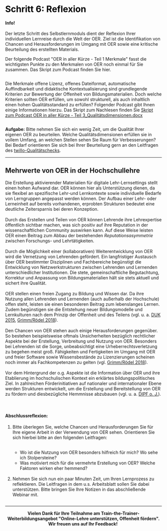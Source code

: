 <h1 style="color:#000000">Schritt 6: Reflexion</h1>
<link rel="stylesheet" href="https://cdnjs.cloudflare.com/ajax/libs/font-awesome/4.7.0/css/font-awesome.min.css">

<div class="infobox">
  <p><i class="fa fa-info-circle" style="color:blue"></i>  <b>Info!</b>
    <br><br>
    Der letzte Schritt des Selbstlernmoduls dient der Reflexion Ihrer individuellen Lernreise durch die Welt der OER. Ziel ist die Identifikation von Chancen und Herausforderungen im Umgang mit OER sowie eine kritische Beurteilung des erstellten Materials.
  </p>
</div>

Der folgende Podcast "OER in aller Kürze - Teil 1 Merkmale" fasst die wichtigsten Punkte zu den Merkmalen von OER noch einmal für Sie zusammen. Das Skript zum Podcast finden Sie hier.

<img>

Die Merkmale offene Lizenz, offenes Dateiformat, automatische Auffindbarkeit und didaktische Kontextualisierung sind grundlegende Kriterien zur Bewertung der Offenheit von Bildungsmaterialien. Doch welche Kriterien sollten OER erfüllen, um sowohl strukturell, als auch inhaltlich einen hohen Qualitätsstandard zu erfüllen? Folgender Podcast gibt Ihnen einige Informationen hierzu. Das Skript zum Nachlesen finden Sie <a aria-describedby="Skript zum Podcast OER in aller Kürze - Teil 3 herunterladen" href="https://wiki.tib.eu/confluence/download/attachments/147883536/Skript%20zum%20Podcast%20OER%20in%20aller%20K%C3%BCrze%20-%20Teil%203_Qualit%C3%A4tsdimensionen.docx?version=2&modificationDate=1620830341000&api=v2">Skript zum Podcast OER in aller Kürze - Teil 3_Qualitätsdimensionen.docx</a>

<img>

<b>Aufgabe:</b> Bitte nehmen Sie sich ein wenig Zeit, um die Qualität Ihrer eigenen OER zu beurteilen. Welche Qualitätsdimensionen erfüllen sie in vollem Umfang, an welchen Stellen sehen Sie Raum für Verbesserungen? Bei Bedarf orientieren Sie sich bei Ihrer Beurteilung gern an den Leitfragen des <a aria-describedby="Twillo-Qualitätschecks - PowerPoint-Präsentation" href="https://www.twillo.de/oer/web/wp-content/uploads/2021/04/Qualitaetscheck.pdf">twillo-Qualitätschecks</a>.

---

## Mehrwerte von OER in der Hochschullehre

Die Erstellung aktivierender Materialien für digitale Lehr-Lernsettings stellt einen hohen Aufwand dar. OER können hier als Unterstützung dienen, da sie flexibel an spezifische Lehr-und Lernkontexte sowie individuelle Bedarfe von Lerngruppen angepasst werden können. Der Aufbau einer Lehr- oder Lerneinheit auf bereits vorhandenen, erprobten Strukturen bedeutet eine deutliche Zeitersparnis bei deren Konzeption.
<br><br>
Durch das Erstellen und Teilen von OER können Lehrende ihre Lehrexpertise öffentlich sichtbar machen, was sich positiv auf ihre Reputation in der wissenschaftlichen Community auswirken kann. Auf diese Weise leisten OER einen Beitrag zum Abbau der bestehenden <i>Reputationsasymmetrie</i> zwischen Forschungs- und Lehrtätigkeiten.
<br><br>
Durch die Möglichkeit einer (kollaborativen) Weiterentwicklung von OER wird die Vernetzung von Lehrenden gefördert. Ein langfristiger Austausch über OER bestimmter Disziplinen und Fachbereiche begünstigt die Entwicklung von Netzwerkstrukturen zwischen Lehrenden und Lernenden unterschiedlicher Institutionen. Die stete, gemeinschaftliche Begutachtung, Korrektur und Anpassung von Bildungsmaterialien hält sie stets aktuell und sichert ihre Qualität.
<br><br>
OER stellen einen freien Zugang zu Bildung und Wissen dar. Da ihre Nutzung allen Lehrenden und Lernenden (auch außerhalb der Hochschule) offen steht, leisten sie einen besonderen Beitrag zum lebenslanges Lernen. Zudem begünstigen sie die Entstehung neuer Bildungsmodelle und Lernkulturen nach dem Prinzip der Offenheit und des Teilens (vgl. u. a. <a aria-describedby="DUK 2015" href="https://www.unesco.de/sites/default/files/2018-01/DUK_Leitfaden_OER_in_der_Hochschulbildung_2015_barrierefrei-1.pdf">DUK 2015</a>, <a aria-describedby="Grimm/Rödel 2018 - PDF" href="https://www.bibb.de/veroeffentlichungen/de/publication/download/8617">Grimm/Rödel 2018</a>).
<br><br>
Den Chancen von OER stehen auch einige Herausforderungen gegenüber. So bestehen beispielsweise oftmals Unsicherheiten bezüglich rechtlicher Aspekte bei der Erstellung, Verbreitung und Nutzung von OER. Besonders bei Lehrenden ist die Sorge, unbeabsichtigt eine Urheberrechtsverletzung zu begehen meist groß. Fähigkeiten und Fertigkeiten im Umgang mit OER und freier Software sowie Wissensbestände zu Lizenzierungen scheinen noch immer als Fachkompetenzen zu gelten (vgl. <a aria-describedby="Grimm/Rödel 2018 - PDF" href="https://www.bibb.de/veroeffentlichungen/de/publication/download/8617">Grimm/Rödel 2018</a>). 
<br><br>
Vor dem Hintergrund der o.g. Aspekte ist die Information über OER und ihre Etablierung im hochschulischen Kontext ein erklärtes bildungspolitisches Ziel. In zahlreichen Förderinitiativen auf nationaler und internationaler Ebene werden Strukturen entwickelt, um die Erstellung und Bereitstellung von OER zu fördern und diesbezügliche Hemmnisse abzubauen (vgl. u. a. <a aria-describedby="DIPF o. J." href="https://open-educational-resources.de/">DIPF o. J.</a>).
<br><br><br>
#### Abschlussreflexion:

<ol>
  <li>Bitte überlegen Sie, welche Chancen und Herausforderungen Sie für Ihre eigene Arbeit in der Verwendung von OER sehen. Orientieren Sie sich hierbei bitte an den folgenden Leitfragen:</li><br>
    <ul>
      <li>Wo ist die Nutzung von OER besonders hilfreich für mich? Wo sehe ich Stolpersteine?</li>
      <li>Was motiviert mich für die vermehrte Erstellung von OER? Welche Faktoren wirken eher hemmend?</li>
    </ul><br>
  <li>Nehmen Sie sich nun ein paar Minuten Zeit, um Ihren Lernprozess zu reflektieren. Die Leitfragen in dem u.s. Arbeitsblatt sollen Sie dabei unterstützen. Bitte bringen Sie Ihre Notizen in das abschließende Webinar mit.</li>
</ol>

<img>

---

<center>
<b>Vielen Dank für Ihre Teilnahme am Train-the-Trainer-Weiterbildungsangebot "Online-Lehre unterstützen, Offenheit fördern".<br>
Wir freuen uns auf Ihr Feedback!</b>
  
<img>

</center>

